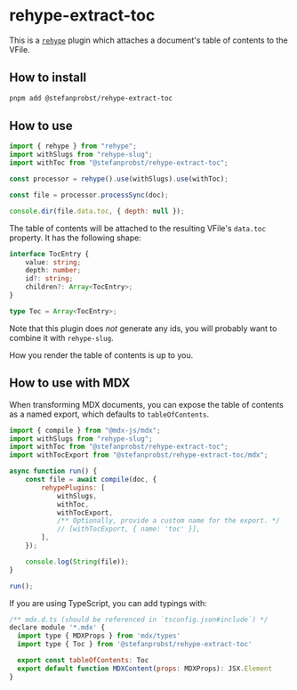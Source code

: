 # rehype-extract-toc

This is a [`rehype`](https://github.com/rehypejs/rehype) plugin which attaches a document's table of
contents to the VFile.

## How to install

```sh
pnpm add @stefanprobst/rehype-extract-toc
```

## How to use

```js
import { rehype } from "rehype";
import withSlugs from "rehype-slug";
import withToc from "@stefanprobst/rehype-extract-toc";

const processor = rehype().use(withSlugs).use(withToc);

const file = processor.processSync(doc);

console.dir(file.data.toc, { depth: null });
```

The table of contents will be attached to the resulting VFile's `data.toc` property. It has the
following shape:

```ts
interface TocEntry {
	value: string;
	depth: number;
	id?: string;
	children?: Array<TocEntry>;
}

type Toc = Array<TocEntry>;
```

Note that this plugin does _not_ generate any ids, you will probably want to combine it with
`rehype-slug`.

How you render the table of contents is up to you.

## How to use with MDX

When transforming MDX documents, you can expose the table of contents as a named export, which
defaults to `tableOfContents`.

```js
import { compile } from "@mdx-js/mdx";
import withSlugs from "rehype-slug";
import withToc from "@stefanprobst/rehype-extract-toc";
import withTocExport from "@stefanprobst/rehype-extract-toc/mdx";

async function run() {
	const file = await compile(doc, {
		rehypePlugins: [
			withSlugs,
			withToc,
			withTocExport,
			/** Optionally, provide a custom name for the export. */
			// [withTocExport, { name: 'toc' }],
		],
	});

	console.log(String(file));
}

run();
```

If you are using TypeScript, you can add typings with:

```js
/** mdx.d.ts (should be referenced in `tsconfig.json#include`) */
declare module '*.mdx' {
  import type { MDXProps } from 'mdx/types'
  import type { Toc } from '@stefanprobst/rehype-extract-toc'

  export const tableOfContents: Toc
  export default function MDXContent(props: MDXProps): JSX.Element
}
```
